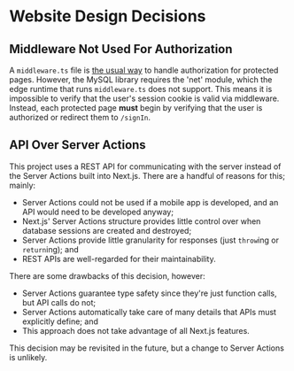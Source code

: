# Website Design Decisions

## Middleware Not Used For Authorization
A `middleware.ts` file is [the usual way](https://nextjs.org/docs/pages/building-your-application/authentication#protecting-routes-with-middleware) to handle authorization for protected pages. However, the MySQL library requires the 'net' module, which the edge runtime that runs `middleware.ts` does not support. This means it is impossible to verify that the user's session cookie is valid via middleware. Instead, each protected page **must** begin by verifying that the user is authorized or redirect them to `/signIn`.

## API Over Server Actions
This project uses a REST API for communicating with the server instead of the Server Actions built into Next.js. There are a handful of reasons for this; mainly:
  - Server Actions could not be used if a mobile app is developed, and an API would need to be developed anyway;
  - Next.js' Server Actions structure provides little control over when database sessions are created and destroyed; 
  - Server Actions provide little granularity for responses (just `throw`ing or `return`ing); and
  - REST APIs are well-regarded for their maintainability.

There are some drawbacks of this decision, however:
  - Server Actions guarantee type safety since they're just function calls, but API calls do not;
  - Server Actions automatically take care of many details that APIs must explicitly define; and
  - This approach does not take advantage of all Next.js features.

This decision may be revisited in the future, but a change to Server Actions is unlikely.